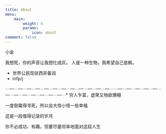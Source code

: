 ```yaml
---
title: About
menu:
    main: 
        weight: 4
        params:
            icon: about
comment: false
---
```

小金

我想死，你的声音让我想化成灰。
人是一种生物，我希望自己是枫。
- 世界公民现驻西非备润
- infp/j

┄┅┄┅┄┅┄┅┄┅┄┅┄┅┄┅┄┅┄┅┄┅┄┅┄┄┅┄┅┄┅┄┅┄┅┄┅┄┅┄┅┄┅┄┅┄┅┄┅┄°
穷人乍富，虚荣又物欲爆棚

一度倒霉得寻死，所以会大惊小怪一些幸福

这是一段值得记录的岁月

你不必成功、有趣，但要尽量坦率地面对这段人生